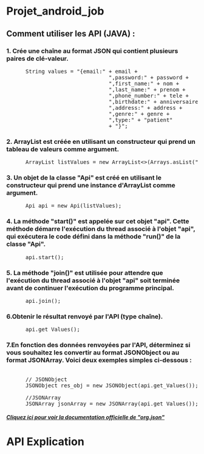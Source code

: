 # Projet_android_job

## Comment utiliser les API (JAVA) :

### 1. Crée une chaîne au format JSON qui contient plusieurs paires de clé-valeur.

<pre>
      String values = "{email:" + email +
                                ",password:" + password +
                                ",first_name:" + nom +
                                ",last_name:" + prenom +
                                ",phone_number:" + tele +
                                ",birthdate:" + anniversaire +
                                ",address:" + address +
                                ",genre:" + genre +
                                ",type:" + "patient"
                                + "}";
</pre>

### 2. ArrayList est créée en utilisant un constructeur qui prend un tableau de valeurs comme argument. 

<pre>
      ArrayList<String> listValues = new ArrayList<>(Arrays.asList("inscription", "None", "Jiojio000608.", values));
</pre>

### 3. Un objet de la classe "Api" est créé en utilisant le constructeur qui prend une instance d'ArrayList comme argument.

<pre>
      Api api = new Api(listValues);
</pre>

### 4.  La méthode "start()" est appelée sur cet objet "api". Cette méthode démarre l'exécution du thread associé à l'objet "api", qui exécutera le code défini dans la méthode "run()" de la classe "Api".

<pre>
      api.start();
</pre>

### 5. La méthode "join()" est utilisée pour attendre que l'exécution du thread associé à l'objet "api" soit terminée avant de continuer l'exécution du programme principal. 

<pre>
      api.join();
</pre>

### 6.Obtenir le résultat renvoyé par l'API (type chaîne).

<pre>
      api.get_Values();
</pre>

### 7.En fonction des données renvoyées par l'API, déterminez si vous souhaitez les convertir au format JSONObject ou au format JSONArray. Voici deux exemples simples ci-dessous :

<pre> 
      // JSONObject 
      JSONObject res_obj = new JSONObject(api.get_Values());
    
      //JSONArray
      JSONArray jsonArray = new JSONArray(api.get_Values());
</pre>

##### [Cliquez ici pour voir la documentation officielle de "org.json"](https://stleary.github.io/JSON-java/index.html)

# API Explication
